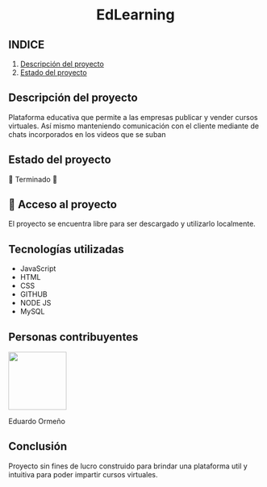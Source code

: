 <h1 align="center"> EdLearning
</h1>
 <p align="left">
  
</p>
<p></p>

## INDICE

1. [Descripción del proyecto](#id1)<br>
2. [Estado del proyecto](#id2)<br>

## Descripción del proyecto<a name="id1"></a>
Plataforma educativa que permite a las empresas publicar y vender cursos virtuales. Así mismo manteniendo comunicación con el cliente mediante de chats incorporados en los videos que se suban<br>

## Estado del proyecto<a name="id2"></a>
:partying_face: Terminado :partying_face:

## 📁 Acceso al proyecto <a name="id4"></a>
El proyecto se encuentra libre para ser descargado y utilizarlo localmente.

## Tecnologías utilizadas<a name="id5"></a>
<ul>
<li>JavaScript</li>
<li>HTML</li>
<li>CSS</li>
<li>GITHUB</li>
<li>NODE JS</li>
<li>MySQL</li>
</ul>

## Personas contribuyentes<a name="id6"></a>
<img width=115 height="115" src="https://user-images.githubusercontent.com/74284944/181636318-ce74d8c5-73df-4302-8c02-32ef32782c07.png"></img><br>

Eduardo Ormeño 

## Conclusión<a name="id7"></a>
Proyecto sin fines de lucro construido para brindar una plataforma util y intuitiva para poder impartir cursos virtuales.
